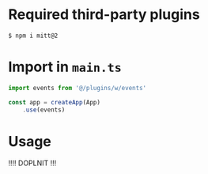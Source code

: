 # Required third-party plugins
`$ npm i mitt@2`

# Import in `main.ts`
```javascript
import events from '@/plugins/w/events'

const app = createApp(App)
    .use(events)
```
# Usage
!!!! DOPLNIT !!!

